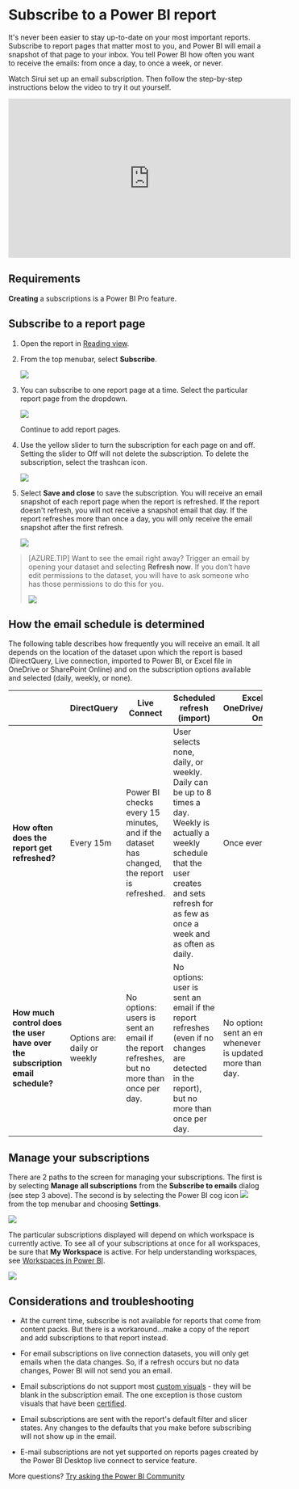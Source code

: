 ﻿<properties
   pageTitle="Subscribe to a Power BI report"
   description="Learn how to subscribe yourself and others to a snapshot of a Power BI report"
   services="powerbi"
   documentationCenter=""
   authors="mihart"
   manager="erikre"
   backup=""
   editor=""
   tags=""
   featuredVideoId="saQx7G0pxhc"
   qualityFocus="no"
   qualityDate=""/>

<tags
   ms.service="powerbi"
   ms.devlang="NA"
   ms.topic="article"
   ms.tgt_pltfrm="NA"
   ms.workload="powerbi"
   ms.date="06/08/2017"
   ms.author="mihart"/>

# Subscribe to a Power BI report

It's never been easier to stay up-to-date on your most important reports. Subscribe to report pages that matter most to you, and Power BI will email a snapshot of that page to your inbox. You tell Power BI how often you want to receive the emails: from once a day, to once a week, or never.

Watch Sirui set up an email subscription. Then follow the step-by-step instructions below the video to try it out yourself.

<iframe width="560" height="315" src="https://www.youtube.com/embed/saQx7G0pxhc" frameborder="0" allowfullscreen></iframe>

## Requirements

**Creating** a subscriptions is a Power BI Pro feature.

## Subscribe to a report page

1.  Open the report in [Reading view](powerbi-service-open-a-report-in-reading-view.md).

2.  From the top menubar, select **Subscribe**.

    ![](media/powerbi-service-subscribe-to-report/power-bi-subscribe-icon.png)

3.  You can subscribe to one report page at a time. Select the particular report page from the dropdown.

    ![](media/powerbi-service-subscribe-to-report/power-bi-subscribe-dialog.png)

    Continue to add report pages.

4.  Use the yellow slider to turn the subscription for each page on and off.  Setting the slider to Off will not delete the subscription. To delete the subscription, select the trashcan icon.

    ![](media/powerbi-service-subscribe-to-report/power-bi-slider.png)

5.  Select **Save and close** to save the subscription. You will receive an email snapshot of each report page when the report is refreshed. If the report doesn't refresh, you will not receive a snapshot email that day.  If the report refreshes more than once a day, you will only receive the email snapshot after the first refresh.

    ![](media/powerbi-service-subscribe-to-report/power-bi-subscription-email.png)

> [AZURE.TIP] Want to see the email right away? Trigger an email by opening your dataset and selecting **Refresh now**. If you don’t have edit permissions to the dataset, you will have to ask someone who has those permissions to do this for you.
>
> ![](media/powerbi-service-subscribe-to-report/power-bi-refresh-now.png)

## How the email schedule is determined

The following table describes how frequently you will receive an email. It all depends on the location of the dataset upon which the report is based (DirectQuery, Live connection, imported to Power BI, or Excel file in OneDrive or SharePoint Online) and on the subscription options available and selected (daily, weekly, or none).

|     |**DirectQuery**|**Live Connect**|**Scheduled refresh (import)**| **Excel file in OneDrive/SharePoint Online**|
|-------------|----------|----------|----------|----------|
|**How often does the report get refreshed?**|Every 15m|Power BI checks every 15 minutes, and if the dataset has changed, the report is refreshed.| User selects none, daily, or weekly. Daily can be up to 8 times a day. Weekly is actually a weekly schedule that the user creates and sets refresh for as few as once a week and as often as daily.| Once every hour|
|**How much control does the user have over the subscription email schedule?**|Options are: daily or weekly|No options: users is sent an email if the report refreshes, but no more than once per day.|No options: user is sent an email if the report refreshes (even if no changes are detected in the report), but no more than once per day.|No options: user is sent an email whenever the dataset is updated, but no more than once per day.|

## Manage your subscriptions

There are 2 paths to the screen for managing your subscriptions.  The first is by selecting **Manage all subscriptions** from the **Subscribe to emails** dialog (see step 3 above). The second is by selecting the Power BI cog icon ![](media/powerbi-service-subscribe-to-report/power-bi-settings-icon.png) from the top menubar and choosing **Settings**.

![](media/powerbi-service-subscribe-to-report/power-bi-subscribe-settings.png)

The particular subscriptions displayed will depend on which workspace is currently active.  To see all of your subscriptions at once for all workspaces, be sure that **My Workspace** is active. For help understanding workspaces, see [Workspaces in Power BI](powerbi-service-workspaces.md).

![](media/powerbi-service-subscribe-to-report/power-bi-subscriptions.png)

## Considerations and troubleshooting

-    At the current time, subscribe is not available for reports that come from content packs. But there is a workaround...make a copy of the report and add subscriptions to that report instead.

-    For email subscriptions on live connection datasets, you will only get emails when the data changes. So, if a refresh occurs but no data changes, Power BI will not send you an email.

-  Email subscriptions do not support most [custom visuals](powerbi-custom-visuals.md)  - they will be blank in the subscription email.  The one exception is those custom visuals that have been [certified](powerbi-custom-visuals-certified.md).  

-  Email subscriptions are sent with the report's default filter and slicer states. Any changes to the defaults that you make before subscribing will not show up in the email.    
- E-mail subscriptions are not yet supported on reports pages created by the Power BI Desktop live connect to service feature.

More questions? [Try asking the Power BI Community](http://community.powerbi.com/)
